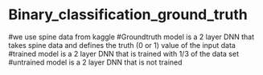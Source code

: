 # Binary_classification_ground_truth
#we use spine data from kaggle
#Groundtruth model is a 2 layer DNN that takes spine data and defines the truth (0 or 1) value of the input data
#trained model is a 2 layer DNN that is trained with 1/3 of the data set
#untrained model is a 2 layer DNN that is not trained
